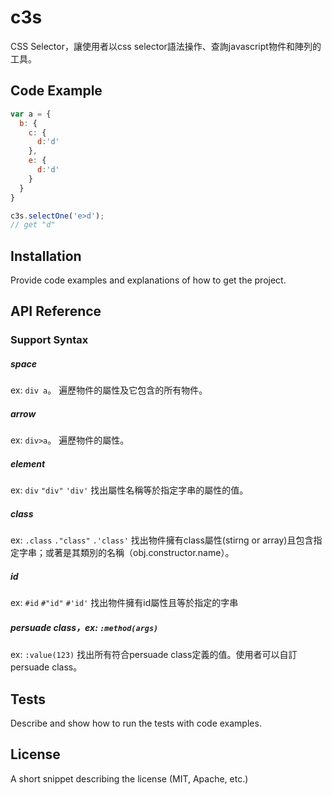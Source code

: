 # c3s

CSS Selector，讓使用者以css selector語法操作、查詢javascript物件和陣列的工具。

## Code Example

```javascript
var a = {
  b: {
    c: {
      d:'d'
    },
    e: {
      d:'d'
    }
  }
}

c3s.selectOne('e>d');
// get "d"
```

## Installation

Provide code examples and explanations of how to get the project.

## API Reference

### Support Syntax

##### space

  ex: `div a`。
  遍歷物件的屬性及它包含的所有物件。
  
##### arrow

  ex: `div>a`。
  遍歷物件的屬性。
  
##### element

  ex: `div` `"div"` `'div'`
  找出屬性名稱等於指定字串的屬性的值。

##### class
  
  ex: `.class` `."class"` `.'class'`
  找出物件擁有class屬性(stirng or array)且包含指定字串；或著是其類別的名稱（obj.constructor.name）。
  
##### id

  ex: `#id` `#"id"` `#'id'` 
  找出物件擁有id屬性且等於指定的字串
  
##### persuade class，ex: `:method(args)`
  
  ex: `:value(123)`
  找出所有符合persuade class定義的值。使用者可以自訂persuade class。

  
## Tests

Describe and show how to run the tests with code examples.

## License

A short snippet describing the license (MIT, Apache, etc.)
